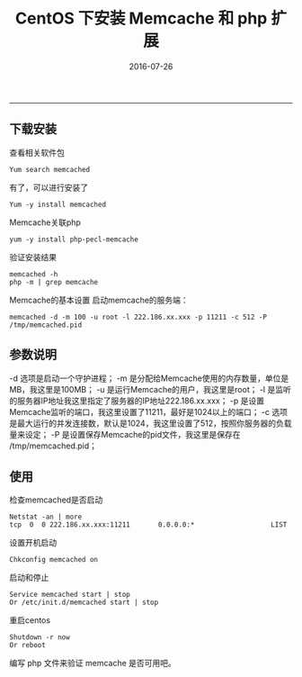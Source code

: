 ﻿---
title: CentOS 下安装 Memcache 和 php 扩展
date: 2016-07-26
categories: Coding
tags:
  - CentOS
  - Memcache
  - PHP
---
-----------------------------------

## 下载安装

查看相关软件包

```
Yum search memcached 
```

有了，可以进行安装了

```
Yum -y install memcached
```

<!-- more -->

Memcache关联php

```
yum -y install php-pecl-memcache
```

验证安装结果

```
memcached -h
php -m | grep memcache
```

Memcache的基本设置
启动memcache的服务端：

```
memcached -d -m 100 -u root -l 222.186.xx.xxx -p 11211 -c 512 -P /tmp/memcached.pid
```

## 参数说明

-d    选项是启动一个守护进程；
-m    是分配给Memcache使用的内存数量，单位是MB，我这里是100MB；
-u    是运行Memcache的用户，我这里是root；
-l    是监听的服务器IP地址我这里指定了服务器的IP地址222.186.xx.xxx；
-p    是设置Memcache监听的端口，我这里设置了11211，最好是1024以上的端口；
-c    选项是最大运行的并发连接数，默认是1024，我这里设置了512，按照你服务器的负载量来设定；
-P    是设置保存Memcache的pid文件，我这里是保存在 /tmp/memcached.pid；

## 使用

检查memcached是否启动

```
Netstat -an | more
tcp  0  0 222.186.xx.xxx:11211       0.0.0.0:*                   LIST
```

设置开机启动

```
Chkconfig memcached on
```

启动和停止

```
Service memcached start | stop
Or /etc/init.d/memcached start | stop
```

重启centos 

```
Shutdown -r now
Or reboot
```

编写 php 文件来验证 memcache 是否可用吧。
